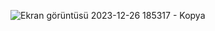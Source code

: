 ![Ekran görüntüsü 2023-12-26 185317 - Kopya](https://github.com/Huseyinakbal39/DormitoryRegistrationSystem/assets/132614808/1b1aafff-61f5-4b64-99f0-f8f4e432b89c)

